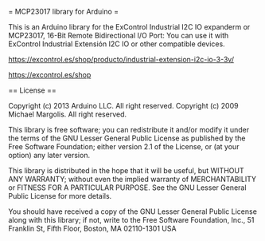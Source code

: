 = MCP23017 library for Arduino =

This is an Arduino library for the ExControl Industrial I2C IO expanderm or  MCP23017, 16-Bit Remote Bidirectional I/O Port:
You can use it with ExControl Industrial Extensión I2C IO or other compatible devices.


https://excontrol.es/shop/producto/industrial-extension-i2c-io-3-3v/

https://excontrol.es/shop


== License ==

Copyright (c) 2013 Arduino LLC. All right reserved.
Copyright (c) 2009 Michael Margolis.  All right reserved.

This library is free software; you can redistribute it and/or
modify it under the terms of the GNU Lesser General Public
License as published by the Free Software Foundation; either
version 2.1 of the License, or (at your option) any later version.

This library is distributed in the hope that it will be useful,
but WITHOUT ANY WARRANTY; without even the implied warranty of
MERCHANTABILITY or FITNESS FOR A PARTICULAR PURPOSE. See the GNU
Lesser General Public License for more details.

You should have received a copy of the GNU Lesser General Public
License along with this library; if not, write to the Free Software
Foundation, Inc., 51 Franklin St, Fifth Floor, Boston, MA 02110-1301 USA
